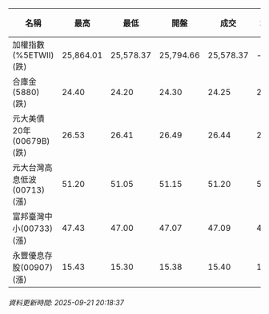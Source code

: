 | 名稱 | 最高 | 最低 | 開盤 | 成交 | 均價 | 成交金額(億) | 昨收 | 漲跌幅 | 漲跌 | 總量 | 昨量 | 振幅 |
| -------- | -------- | -------- | -------- |-------- | -------- | -------- |-------- |-------- |-------- | -------- | -------- |-------- |
|加權指數(%5ETWII) (跌)|25,864.01|25,578.37|25,794.66|25,578.37|-|5,986.95|25,769.36|0.74%|190.99|9,677,219|0|1.11%|
|合庫金(5880) (跌)|24.40|24.20|24.30|24.25|24.28|3.47|24.30|0.21%|0.05|14,307|11,084|0.82%|
|元大美債20年(00679B) (跌)|26.53|26.41|26.49|26.44|26.47|11.74|26.73|1.08%|0.29|44,343|32,807|0.45%|
|元大台灣高息低波(00713) (漲)|51.20|51.05|51.15|51.20|51.13|4.77|51.05|0.29%|0.15|9,327|10,214|0.29%|
|富邦臺灣中小(00733) (漲)|47.43|47.00|47.07|47.09|47.27|0.508|46.84|0.53%|0.25|1,075|1,088|0.92%|
|永豐優息存股(00907) (漲)|15.43|15.30|15.38|15.40|15.39|0.106|15.38|0.13%|0.02|690|669|0.85%|
###### 資料更新時間: 2025-09-21 20:18:37